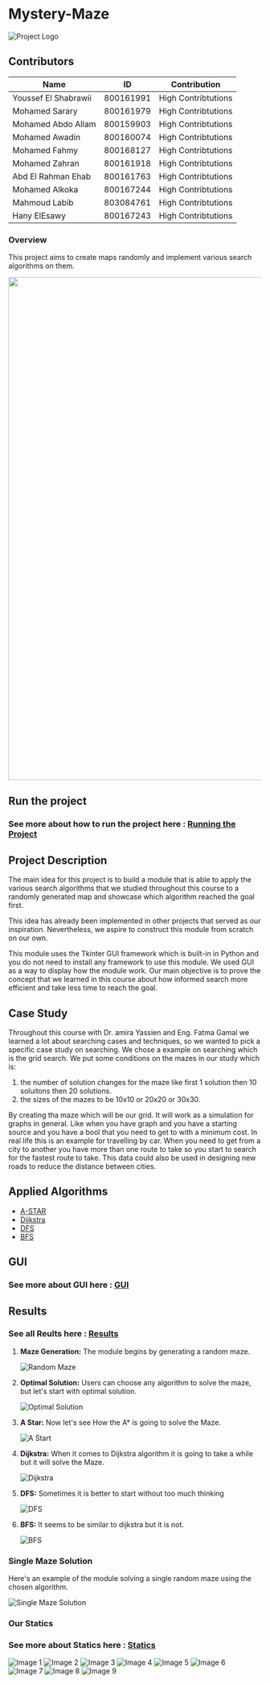 # Mystery-Maze
![Project Logo](src/Assets/Logo.png)
## Contributors
| Name          | ID      | Contribution   |
|---------------|---------|-----------------|
| Youssef El Shabrawii      | 800161991  | High Contribtutions          |
| Mohamed Sarary    | 800161979  | High Contribtutions          |
| Mohamed Abdo Allam  | 800159903  | High Contribtutions         |
| Mohamed Awadin   | 800160074  | High Contribtutions   |
| Mohamed Fahmy   | 800168127  | High Contribtutions   |
| Mohamed Zahran   | 800161918  | High Contribtutions   |
| Abd El Rahman Ehab   | 800161763  | High Contribtutions   |
| Mohamed Alkoka   | 800167244  | High Contribtutions   |
| Mahmoud Labib   | 803084761  | High Contribtutions   |
| Hany ElEsawy   | 800167243     | High Contribtutions   |


### Overview
This project aims to create maps randomly and implement various search algorithms on them.
<p align="center">
  <img  src="results/Optimal_Path.gif" width="1000">
</p>

## Run the project
### See more about how to run the project here : [Running the Project](docs/Run_Project.md)

## Project Description
The main idea for this project is to build a  module that is able to apply the various search algorithms that we studied throughout this course to a randomly generated map and showcase which algorithm reached the goal first.

This idea has already been implemented in other projects that served as our inspiration. Nevertheless, we aspire to construct this module from scratch on our own.

This module uses the Tkinter GUI framework which is built-in in Python and you do  not need to install any framework to use this module. We used GUI as a way to display how the module work.
Our main objective is to prove the concept that we learned in this course about how informed search more efficient and take less time to reach the goal.

## Case Study 
Throughout this course with Dr. amira Yassien and Eng. Fatma Gamal we learned a lot about searching cases and techniques, so we wanted to pick a specific case study on searching. 
We chose a example on searching which is the grid search.
We put some conditions on the mazes in our study which is:
1. the number of solution changes for the maze like first 1 solution then 10 soluitons then 20 solutions.
2. the sizes of the mazes to be 10x10 or 20x20 or 30x30.

By creating tha maze which will be our grid. It will work as a simulation for graphs in general.
Like when you have graph and you have a starting source and you have a bool that you need to get to with a minimum cost.
In real life this is an example for travelling by car. When you need to get from a city to another you have more than one route to take so you start to search for the fastest route to take.
This data could also be used in designing new roads to reduce the distance between cities.

## Applied Algorithms
- [A-STAR](docs/A-STAR.md)
- [Dijkstra](docs/Dijkstra.md)
- [DFS](docs/DFS.md)
- [BFS](docs/BFS.md)

## GUI
### See more about GUI here : [GUI](docs/GUI.md)
## Results
### See all Reults here : [Results](docs/Maze_results.md)
1. **Maze Generation:**
   The module begins by generating a random maze.

   ![Random Maze](results/Maze.png)

2. **Optimal Solution:**
   Users can choose any algorithm to solve the maze, but let's start with optimal solution.

   ![Optimal Solution](results/Optimal_Path.gif)

3. **A Star:**
   Now let's see How the A* is going to solve the Maze.

   ![A Start](results/A_Star.gif)

4. **Dijkstra:**
   When it comes to Dijkstra algorithm it is going to take a while but it will solve the Maze.

   ![Dijkstra](results/Dijkstra.gif)

5. **DFS:**
   Sometimes it is better to start without too much thinking

   ![DFS](results/DFS.gif)

6. **BFS:**
   It seems to be similar to dijkstra but it is not.

   ![BFS](results/BFS.gif)



### Single Maze Solution

Here's an example of the module solving a single random maze using the chosen algorithm. 

![Single Maze Solution](results/01.png)

### Our Statics
### See more about Statics here : [Statics](docs/Statics.md)

<img src="results/Statics_Optimal_Steps.png" alt="Image 1">

<img src="results/Statics_Astar_Steps.png" alt="Image 2" >
<img src="results/Statics_Astar_Accuracy.png" alt="Image 3" >

<img src="results/Statics_Dijkstra_Steps.png" alt="Image 4" >
<img src="results/Statics_Dijkstra_Accuracy.png" alt="Image 5" >

<img src="results/Statics_DFS_Steps.png" alt="Image 6" >
<img src="results/Statics_DFS_Accuracy.png" alt="Image 7" >

<img src="results/Statics_BFS_Steps.png" alt="Image 8" >
<img src="results/Statics_BFS_Accuracy.png" alt="Image 9" >
